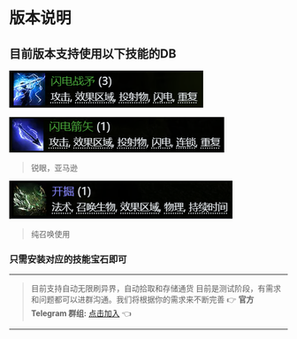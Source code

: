 # 版本说明

## 目前版本支持使用以下技能的DB

![闪电战矛](db/1.PNG)

![闪电箭矢](db/2.PNG)
> 锐眼，亚马逊

![开掘](db/3.PNG)
> 纯召唤使用

### 只需安装对应的技能宝石即可

---
> 目前支持自动无限刷异界，自动拾取和存储通货
目前是测试阶段，有需求和问题都可以进群沟通。我们将根据你的需求来不断完善
👉 **官方 Telegram 群组:** [点击加入](https://t.me/+NZ_sNo17IUtlYmI1) 👈

---


